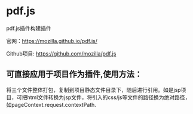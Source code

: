 # pdf.js
pdf.js插件构建插件

官网：https://mozilla.github.io/pdf.js/

Github项目: https://github.com/mozilla/pdf.js

## 可直接应用于项目作为插件,使用方法：
将三个文件整体打包，复制到项目静态文件目录下，随后进行引用。如是jsp项目，可把html文件转换为jsp文件，将引入的css/js等文件的路径换为绝对路径，如pageContext.request.contextPath.



